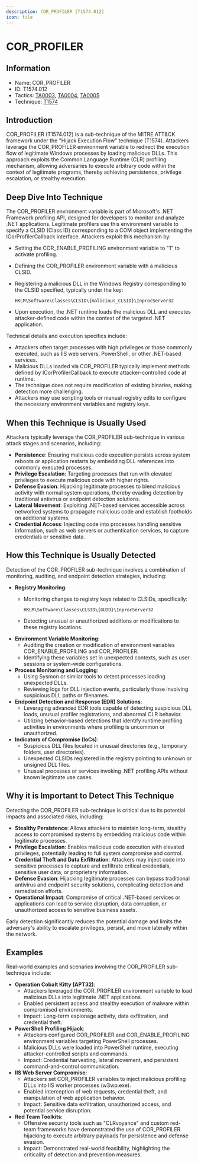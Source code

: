 ```yaml
---
description: COR_PROFILER [T1574.012]
icon: file
---
```


# COR\_PROFILER

## Information

* Name: COR\_PROFILER
* ID: T1574.012
* Tactics: [TA0003](../../ta0003/), [TA0004](../../ta0004/), [TA0005](../)
* Technique: [T1574](./)

## Introduction

COR\_PROFILER (T1574.012) is a sub-technique of the MITRE ATT\&CK framework under the "Hijack Execution Flow" technique (T1574). Attackers leverage the COR\_PROFILER environment variable to redirect the execution flow of legitimate Windows processes by loading malicious DLLs. This approach exploits the Common Language Runtime (CLR) profiling mechanism, allowing adversaries to execute arbitrary code within the context of legitimate programs, thereby achieving persistence, privilege escalation, or stealthy execution.

## Deep Dive Into Technique

The COR\_PROFILER environment variable is part of Microsoft's .NET Framework profiling API, designed for developers to monitor and analyze .NET applications. Legitimate profilers use this environment variable to specify a CLSID (Class ID) corresponding to a COM object implementing the ICorProfilerCallback interface. Attackers exploit this mechanism by:

* Setting the COR\_ENABLE\_PROFILING environment variable to "1" to activate profiling.
* Defining the COR\_PROFILER environment variable with a malicious CLSID.
*   Registering a malicious DLL in the Windows Registry corresponding to the CLSID specified, typically under the key:

    ```
    HKLM\Software\Classes\CLSID\{malicious_CLSID}\InprocServer32
    ```
* Upon execution, the .NET runtime loads the malicious DLL and executes attacker-defined code within the context of the targeted .NET application.

Technical details and execution specifics include:

* Attackers often target processes with high privileges or those commonly executed, such as IIS web servers, PowerShell, or other .NET-based services.
* Malicious DLLs loaded via COR\_PROFILER typically implement methods defined by ICorProfilerCallback to execute attacker-controlled code at runtime.
* The technique does not require modification of existing binaries, making detection more challenging.
* Attackers may use scripting tools or manual registry edits to configure the necessary environment variables and registry keys.

## When this Technique is Usually Used

Attackers typically leverage the COR\_PROFILER sub-technique in various attack stages and scenarios, including:

* **Persistence**: Ensuring malicious code execution persists across system reboots or application restarts by embedding DLL references into commonly executed processes.
* **Privilege Escalation**: Targeting processes that run with elevated privileges to execute malicious code with higher rights.
* **Defense Evasion**: Hijacking legitimate processes to blend malicious activity with normal system operations, thereby evading detection by traditional antivirus or endpoint detection solutions.
* **Lateral Movement**: Exploiting .NET-based services accessible across networked systems to propagate malicious code and establish footholds on additional systems.
* **Credential Access**: Injecting code into processes handling sensitive information, such as web servers or authentication services, to capture credentials or sensitive data.

## How this Technique is Usually Detected

Detection of the COR\_PROFILER sub-technique involves a combination of monitoring, auditing, and endpoint detection strategies, including:

* **Registry Monitoring**:
  *   Monitoring changes to registry keys related to CLSIDs, specifically:

      ```
      HKLM\Software\Classes\CLSID\{GUID}\InprocServer32
      ```
  * Detecting unusual or unauthorized additions or modifications to these registry locations.
* **Environment Variable Monitoring**:
  * Auditing the creation or modification of environment variables COR\_ENABLE\_PROFILING and COR\_PROFILER.
  * Identifying these variables set in unexpected contexts, such as user sessions or system-wide configurations.
* **Process Monitoring and Logging**:
  * Using Sysmon or similar tools to detect processes loading unexpected DLLs.
  * Reviewing logs for DLL injection events, particularly those involving suspicious DLL paths or filenames.
* **Endpoint Detection and Response (EDR) Solutions**:
  * Leveraging advanced EDR tools capable of detecting suspicious DLL loads, unusual profiler registrations, and abnormal CLR behavior.
  * Utilizing behavior-based detections that identify runtime profiling activities in environments where profiling is uncommon or unauthorized.
* **Indicators of Compromise (IoCs)**:
  * Suspicious DLL files located in unusual directories (e.g., temporary folders, user directories).
  * Unexpected CLSIDs registered in the registry pointing to unknown or unsigned DLL files.
  * Unusual processes or services invoking .NET profiling APIs without known legitimate use cases.

## Why it is Important to Detect This Technique

Detecting the COR\_PROFILER sub-technique is critical due to its potential impacts and associated risks, including:

* **Stealthy Persistence**: Allows attackers to maintain long-term, stealthy access to compromised systems by embedding malicious code within legitimate processes.
* **Privilege Escalation**: Enables malicious code execution with elevated privileges, potentially leading to full system compromise and control.
* **Credential Theft and Data Exfiltration**: Attackers may inject code into sensitive processes to capture and exfiltrate critical credentials, sensitive user data, or proprietary information.
* **Defense Evasion**: Hijacking legitimate processes can bypass traditional antivirus and endpoint security solutions, complicating detection and remediation efforts.
* **Operational Impact**: Compromise of critical .NET-based services or applications can lead to service disruption, data corruption, or unauthorized access to sensitive business assets.

Early detection significantly reduces the potential damage and limits the adversary's ability to escalate privileges, persist, and move laterally within the network.

## Examples

Real-world examples and scenarios involving the COR\_PROFILER sub-technique include:

* **Operation Cobalt Kitty (APT32)**:
  * Attackers leveraged the COR\_PROFILER environment variable to load malicious DLLs into legitimate .NET applications.
  * Enabled persistent access and stealthy execution of malware within compromised environments.
  * Impact: Long-term espionage activity, data exfiltration, and credential theft.
* **PowerShell Profiling Hijack**:
  * Attackers configured COR\_PROFILER and COR\_ENABLE\_PROFILING environment variables targeting PowerShell processes.
  * Malicious DLLs were loaded into PowerShell runtime, executing attacker-controlled scripts and commands.
  * Impact: Credential harvesting, lateral movement, and persistent command-and-control communication.
* **IIS Web Server Compromise**:
  * Attackers set COR\_PROFILER variables to inject malicious profiling DLLs into IIS worker processes (w3wp.exe).
  * Enabled interception of web requests, credential theft, and manipulation of web application behavior.
  * Impact: Sensitive data exfiltration, unauthorized access, and potential service disruption.
* **Red Team Toolkits**:
  * Offensive security tools such as "CLRvoyance" and custom red-team frameworks have demonstrated the use of COR\_PROFILER hijacking to execute arbitrary payloads for persistence and defense evasion.
  * Impact: Demonstrated real-world feasibility, highlighting the criticality of detection and prevention measures.
